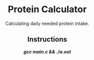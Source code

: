 <h1 align="center">Protein Calculator</h1>
<p align="center">Calculating daily needed protein intake.</p>

<h2 align="center">Instructions</h2>
<p align="center"><b><i>gcc main.c && ./a.out</i></b></p>
